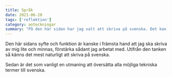 ```yaml
---
title: Språk
date: 2021-06-20
tags: ['reflektion']
category: anteckningar
summary: "På den här sidan har jag valt att skriva på svenska. Det kan verka som en dum ide, när en skriver om kod. Men så får det vara, jag är nöjd med det."
---
```


Den här sidans syfte och funktion är kanske i främsta hand att jag ska skriva av mig lite och minnas, förstärka sådant jag arbetat med. Utifrån den tanken så känns det mest naturligt att skriva på svenska.

Sedan är det som vanligt en utmaning att översätta alla möjliga tekniska termer till svenska.
